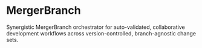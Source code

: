 # MergerBranch
Synergistic MergerBranch orchestrator for auto-validated, collaborative development workflows across version-controlled, branch-agnostic change sets.

